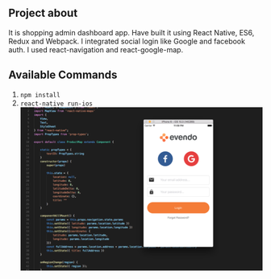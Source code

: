 ## Project about

It is shopping admin dashboard app.
Have built it using React Native, ES6, Redux and Webpack.
I integrated social login like Google and facebook auth.
I used react-navigation and react-google-map.

## Available Commands

1. `npm install`
2. `react-native run-ios`
![alt text](src/assets/images/dashboard.png)